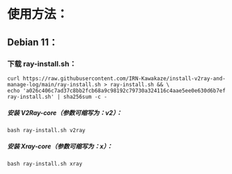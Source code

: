 # 使用方法：

## Debian 11：

### 下载 ray-install.sh：

```
curl https://raw.githubusercontent.com/IRN-Kawakaze/install-v2ray-and-manage-log/main/ray-install.sh > ray-install.sh && \
echo 'a026c406c7ad37c8bb2fcb68a9c98192c79730a324116c4aae5ee0e630d6b7ef  ray-install.sh' | sha256sum -c -
```

##### 安装 V2Ray-core（参数可缩写为：v2）：
```
bash ray-install.sh v2ray
```

##### 安装 Xray-core（参数可缩写为：x）：
```
bash ray-install.sh xray
```

